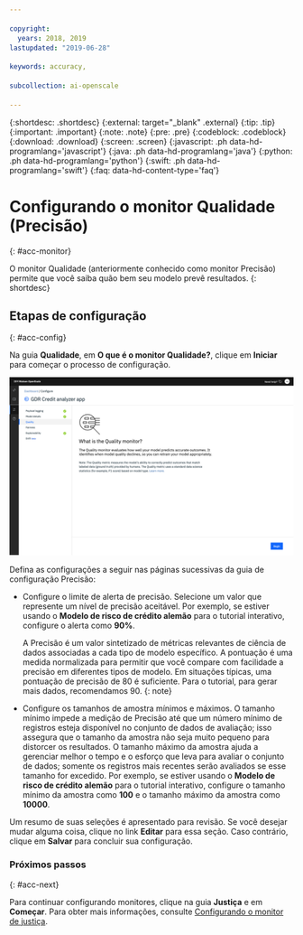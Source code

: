 ```yaml
---

copyright:
  years: 2018, 2019
lastupdated: "2019-06-28"

keywords: accuracy, 

subcollection: ai-openscale

---
```


{:shortdesc: .shortdesc}
{:external: target="_blank" .external}
{:tip: .tip}
{:important: .important}
{:note: .note}
{:pre: .pre}
{:codeblock: .codeblock}
{:download: .download}
{:screen: .screen}
{:javascript: .ph data-hd-programlang='javascript'}
{:java: .ph data-hd-programlang='java'}
{:python: .ph data-hd-programlang='python'}
{:swift: .ph data-hd-programlang='swift'}
{:faq: data-hd-content-type='faq'}

# Configurando o monitor Qualidade (Precisão)
{: #acc-monitor}

O monitor Qualidade (anteriormente conhecido como monitor Precisão) permite que você saiba quão bem seu modelo prevê resultados.
{: shortdesc}

## Etapas de configuração
{: #acc-config}

Na guia **Qualidade**, em **O que é o monitor Qualidade?**, clique em **Iniciar** para começar o processo de configuração.

![A página O que é o monitor Qualidade? é mostrada e explica que o monitor de qualidade avalia quão bem seu modelo prevê resultados precisos](images/wos-quality-what-is.png)

Defina as configurações a seguir nas páginas sucessivas da guia de configuração Precisão:

-  Configure o limite de alerta de precisão. Selecione um valor que represente um nível de precisão aceitável. Por exemplo, se estiver usando o **Modelo de risco de crédito alemão** para o tutorial interativo, configure o alerta como **90%**.

    A Precisão é um valor sintetizado de métricas relevantes de ciência de dados associadas a cada tipo de modelo específico. A pontuação é uma medida normalizada para permitir que você compare com facilidade a precisão em diferentes tipos de modelo. Em situações típicas, uma pontuação de precisão de 80 é suficiente. Para o tutorial, para gerar mais dados, recomendamos 90.
    {: note}

-  Configure os tamanhos de amostra mínimos e máximos. O tamanho mínimo impede a medição de Precisão até que um número mínimo de registros esteja disponível no conjunto de dados de avaliação; isso assegura que o tamanho da amostra não seja muito pequeno para distorcer os resultados. O tamanho máximo da amostra ajuda a gerenciar melhor o tempo e o esforço que leva para avaliar o conjunto de dados; somente os registros mais recentes serão avaliados se esse tamanho for excedido. Por exemplo, se estiver usando o **Modelo de risco de crédito alemão** para o tutorial interativo, configure o tamanho mínimo da amostra como **100** e o tamanho máximo da amostra como **10000**.


Um resumo de suas seleções é apresentado para revisão. Se você desejar mudar alguma coisa, clique no link **Editar** para essa seção. Caso contrário, clique em **Salvar** para concluir sua configuração.

### Próximos passos
{: #acc-next}

Para continuar configurando monitores, clique na guia **Justiça** e em **Começar**. Para obter mais informações, consulte [Configurando o monitor de justiça](/docs/services/ai-openscale?topic=ai-openscale-mf-monitor).
